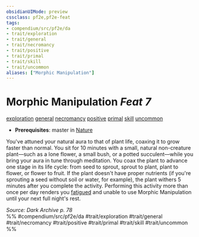 ```yaml
---
obsidianUIMode: preview
cssclass: pf2e,pf2e-feat
tags:
- compendium/src/pf2e/da
- trait/exploration
- trait/general
- trait/necromancy
- trait/positive
- trait/primal
- trait/skill
- trait/uncommon
aliases: ["Morphic Manipulation"]
---
```

# Morphic Manipulation  *Feat 7*  
[exploration](../../rules/traits/exploration.md)  [general](../../rules/traits/general.md)  [necromancy](../../rules/traits/necromancy.md)  [positive](../../rules/traits/positive.md)  [primal](../../rules/traits/primal.md)  [skill](../../rules/traits/skill.md)  [uncommon](../../rules/traits/uncommon.md)  

- **Prerequisites**: master in [Nature](../skills.md#Nature)

You've attuned your natural aura to that of plant life, coaxing it to grow faster than normal. You sit for 10 minutes with a small, natural non-creature plant—such as a lone flower, a small bush, or a potted succulent—while you bring your aura in tune through meditation. You coax the plant to advance one stage in its life cycle: from seed to sprout, sprout to plant, plant to flower, or flower to fruit. If the plant doesn't have proper nutrients (if you're sprouting a seed without soil or water, for example), the plant withers 5 minutes after you complete the activity. Performing this activity more than once per day renders you [fatigued](../../rules/conditions.md#Fatigued) and unable to use Morphic Manipulation until your next full night's rest.

*Source: Dark Archive p. 78*  
%% #compendium/src/pf2e/da #trait/exploration #trait/general #trait/necromancy #trait/positive #trait/primal #trait/skill #trait/uncommon %%